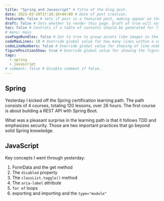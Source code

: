 ```yaml
---
title: "Spring and Javascript" # Title of the blog post.
date: 2023-03-20T17:26:16+04:00 # Date of post creation.
featured: false # Sets if post is a featured post, making appear on the home page side bar.
draft: false # Sets whether to render this page. Draft of true will not be rendered.
toc: false # Controls if a table of contents should be generated for first-level links automatically.
# menu: main
usePageBundles: false # Set to true to group assets like images in the same folder as this post.
codeMaxLines: 10 # Override global value for how many lines within a code block before auto-collapsing.
codeLineNumbers: false # Override global value for showing of line numbers within code block.
figurePositionShow: true # Override global value for showing the figure label.
tags:
  - spring
  - javascript
# comment: false # Disable comment if false.
---
```

## Spring
Yesterday I kicked off the Spring certification learning path. The path consists of 4 courses, totaling 120 lessons, 
over 26 hours. The first course is about building a REST API with Spring Boot.

What was a pleasant surprise in the learning path is that it follows TDD and emphasizes security. Those are two 
important practices that go beyond solid Spring knowledge.

## JavaScript
Key concepts I went through yesterday:
1. FormData and the get method
2. The `disabled` property
3. The `classList.toggle()` method
4. The `aria-label` attribute
5. `for of` loops
6. exporting and importing and the `type="module"`

